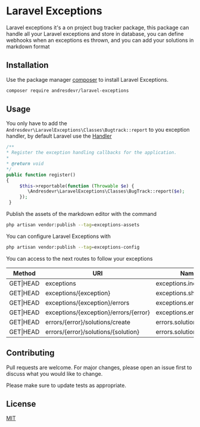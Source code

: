 # Laravel Exceptions

Laravel exceptions it's a on project bug tracker package, this package can handle all your Laravel exceptions and store in database, you can define webhooks when an exceptions es thrown, and you can add your solutions in markdown format

## Installation

Use the package manager [composer](https://getcomposer.org/) to install Laravel Exceptions.

```bash
composer require andresdevr/laravel-exceptions
```

## Usage
You only have to add the `Andresdevr\LaravelExceptions\Classes\Bugtrack::report` to you exception handler, by default Laravel use the [Handler](https://laravel.com/docs/8.x/errors#the-exception-handler)

```php
/**
* Register the exception handling callbacks for the application.
*
* @return void
*/
public function register()
{
     $this->reportable(function (Throwable $e) {
        \Andresdevr\LaravelExceptions\Classes\BugTrack::report($e);
     });
 }

```

Publish the assets of the markdown editor with the command
```bash
php artisan vendor:publish --tag=exceptions-assets 
```

You can configure Laravel Exceptions with
```bash
php artisan vendor:publish --tag=exceptions-config
```

You can access to the next routes to follow your exceptions

| Method     | URI                                        | Name                      |
|------------|--------------------------------------------|---------------------------|
| GET\|HEAD  | exceptions                                 | exceptions.index          |
| GET\|HEAD  | exceptions/{exception}                     | exceptions.show           |
| GET\|HEAD  | exceptions/{exception}/errors              | exceptions.errors.index   |
| GET\|HEAD  | exceptions/{exception}/errors/{error}      | exceptions.errors.show    |
| GET\|HEAD  | errors/{error}/solutions/create            | errors.solutions.create   |
| GET\|HEAD  | errors/{error}/solutions/{solution}        | errors.solutions.show     |

## Contributing
Pull requests are welcome. For major changes, please open an issue first to discuss what you would like to change.

Please make sure to update tests as appropriate.

## License
[MIT](./LICENSE.md)